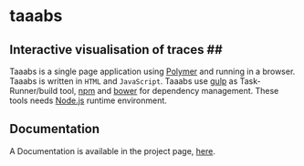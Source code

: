 # taaabs
## Interactive visualisation of traces ##
Taaabs is a single page application using [Polymer](https://www.polymer-project.org/) and running in a browser.
Taaabs is written in `HTML` and `JavaScript`.
Taaabs use [gulp](https://github.com/gulpjs/gulp/tree/master/docs|gulp) as Task-Runner/build tool, [npm](https://docs.npmjs.com/|npm) and [bower](http://bower.io/|bower) for dependency management.
These tools needs [Node.js](https://nodejs.org/en/|Node.js) runtime environment.

## Documentation
A Documentation is available in the project page, [here](http://tbs-platform.org/tbs/doku.php/tools:taaabs:doc).
